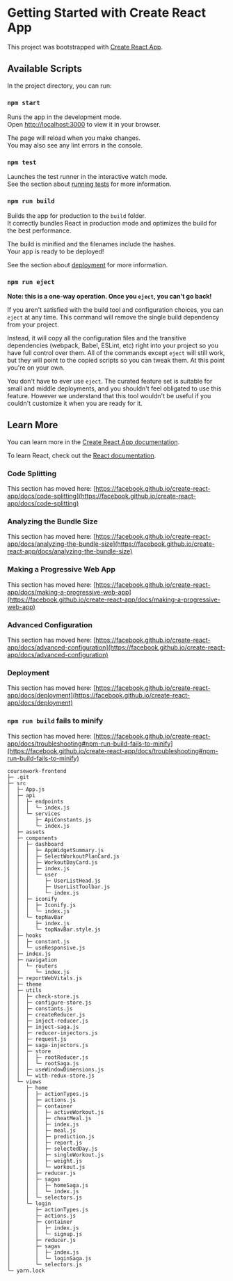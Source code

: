 # Getting Started with Create React App

This project was bootstrapped with [Create React App](https://github.com/facebook/create-react-app).

## Available Scripts

In the project directory, you can run:

### `npm start`

Runs the app in the development mode.\
Open [http://localhost:3000](http://localhost:3000) to view it in your browser.

The page will reload when you make changes.\
You may also see any lint errors in the console.

### `npm test`

Launches the test runner in the interactive watch mode.\
See the section about [running tests](https://facebook.github.io/create-react-app/docs/running-tests) for more information.

### `npm run build`

Builds the app for production to the `build` folder.\
It correctly bundles React in production mode and optimizes the build for the best performance.

The build is minified and the filenames include the hashes.\
Your app is ready to be deployed!

See the section about [deployment](https://facebook.github.io/create-react-app/docs/deployment) for more information.

### `npm run eject`

**Note: this is a one-way operation. Once you `eject`, you can't go back!**

If you aren't satisfied with the build tool and configuration choices, you can `eject` at any time. This command will remove the single build dependency from your project.

Instead, it will copy all the configuration files and the transitive dependencies (webpack, Babel, ESLint, etc) right into your project so you have full control over them. All of the commands except `eject` will still work, but they will point to the copied scripts so you can tweak them. At this point you're on your own.

You don't have to ever use `eject`. The curated feature set is suitable for small and middle deployments, and you shouldn't feel obligated to use this feature. However we understand that this tool wouldn't be useful if you couldn't customize it when you are ready for it.

## Learn More

You can learn more in the [Create React App documentation](https://facebook.github.io/create-react-app/docs/getting-started).

To learn React, check out the [React documentation](https://reactjs.org/).

### Code Splitting

This section has moved here: [https://facebook.github.io/create-react-app/docs/code-splitting](https://facebook.github.io/create-react-app/docs/code-splitting)

### Analyzing the Bundle Size

This section has moved here: [https://facebook.github.io/create-react-app/docs/analyzing-the-bundle-size](https://facebook.github.io/create-react-app/docs/analyzing-the-bundle-size)

### Making a Progressive Web App

This section has moved here: [https://facebook.github.io/create-react-app/docs/making-a-progressive-web-app](https://facebook.github.io/create-react-app/docs/making-a-progressive-web-app)

### Advanced Configuration

This section has moved here: [https://facebook.github.io/create-react-app/docs/advanced-configuration](https://facebook.github.io/create-react-app/docs/advanced-configuration)

### Deployment

This section has moved here: [https://facebook.github.io/create-react-app/docs/deployment](https://facebook.github.io/create-react-app/docs/deployment)

### `npm run build` fails to minify

This section has moved here: [https://facebook.github.io/create-react-app/docs/troubleshooting#npm-run-build-fails-to-minify](https://facebook.github.io/create-react-app/docs/troubleshooting#npm-run-build-fails-to-minify)

```
coursework-frontend
├─ .git
├─ src
│  ├─ App.js
│  ├─ api
│  │  ├─ endpoints
│  │  │  └─ index.js
│  │  └─ services
│  │     ├─ ApiConstants.js
│  │     └─ index.js
│  ├─ assets
│  ├─ components
│  │  ├─ dashboard
│  │  │  ├─ AppWidgetSummary.js
│  │  │  ├─ SelectWorkoutPlanCard.js
│  │  │  ├─ WorkoutDayCard.js
│  │  │  ├─ index.js
│  │  │  └─ user
│  │  │     ├─ UserListHead.js
│  │  │     ├─ UserListToolbar.js
│  │  │     └─ index.js
│  │  ├─ iconify
│  │  │  ├─ Iconify.js
│  │  │  └─ index.js
│  │  └─ topNavBar
│  │     ├─ index.js
│  │     └─ topNavBar.style.js
│  ├─ hooks
│  │  ├─ constant.js
│  │  └─ useResponsive.js
│  ├─ index.js
│  ├─ navigation
│  │  └─ routers
│  │     └─ index.js
│  ├─ reportWebVitals.js
│  ├─ theme
│  ├─ utils
│  │  ├─ check-store.js
│  │  ├─ configure-store.js
│  │  ├─ constants.js
│  │  ├─ createReducer.js
│  │  ├─ inject-reducer.js
│  │  ├─ inject-saga.js
│  │  ├─ reducer-injectors.js
│  │  ├─ request.js
│  │  ├─ saga-injectors.js
│  │  ├─ store
│  │  │  ├─ rootReducer.js
│  │  │  └─ rootSaga.js
│  │  ├─ useWindowDimensions.js
│  │  └─ with-redux-store.js
│  └─ views
│     ├─ home
│     │  ├─ actionTypes.js
│     │  ├─ actions.js
│     │  ├─ container
│     │  │  ├─ activeWorkout.js
│     │  │  ├─ cheatMeal.js
│     │  │  ├─ index.js
│     │  │  ├─ meal.js
│     │  │  ├─ prediction.js
│     │  │  ├─ report.js
│     │  │  ├─ selectedDay.js
│     │  │  ├─ singleWorkout.js
│     │  │  ├─ weight.js
│     │  │  └─ workout.js
│     │  ├─ reducer.js
│     │  ├─ sagas
│     │  │  ├─ homeSaga.js
│     │  │  └─ index.js
│     │  └─ selectors.js
│     └─ login
│        ├─ actionTypes.js
│        ├─ actions.js
│        ├─ container
│        │  ├─ index.js
│        │  └─ signup.js
│        ├─ reducer.js
│        ├─ sagas
│        │  ├─ index.js
│        │  └─ loginSaga.js
│        └─ selectors.js
└─ yarn.lock

```
